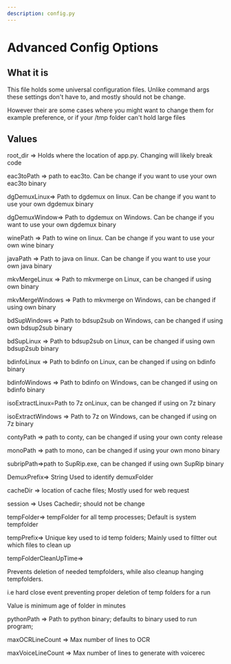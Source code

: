 ```yaml
---
description: config.py
---
```


# Advanced Config Options

## What it is

This file holds some universal configuration files. Unlike command args these settings don't have to, and mostly should not be change.

However their are some cases where you might want to change them for example preference, or if your /tmp folder can't hold large files

## Values

root\_dir  => Holds where the location of app.py. Changing will likely break code&#x20;

eac3toPath =>   path to eac3to. Can be change if you want to use your own eac3to binary

dgDemuxLinux=> Path to dgdemux on linux. Can be change if you want to use your own dgdemux binary&#x20;

dgDemuxWindow=> Path to dgdemux on Windows. Can be change if you want to use your own dgdemux binary&#x20;

winePath => Path to wine on linux. Can be change if you want to use your own wine binary&#x20;

javaPath => Path to java on linux. Can be change if you want to use your own java binary&#x20;

mkvMergeLinux => Path to mkvmerge on Linux, can be changed if using own binary

mkvMergeWindows => Path to mkvmerge on Windows, can be changed if using own binary

bdSupWindows => Path to bdsup2sub on Windows, can be changed if using own bdsup2sub binary

bdSupLinux => Path to bdsup2sub on Linux, can be changed if using own bdsup2sub binary

bdinfoLinux =>  Path to bdinfo on Linux, can be changed if using on bdinfo binary

bdinfoWindows =>  Path to bdinfo on Windows, can be changed if using on bdinfo binary

isoExtractLinux=Path to 7z onLinux, can be changed if using on 7z binary

isoExtractWindows => Path to 7z on Windows, can be changed if using on 7z binary

contyPath => path to conty, can be changed if using your own conty release

monoPath => path to mono, can be changed if using your own mono binary

subripPath=>path to SupRip.exe, can be changed if using own SupRip binary





DemuxPrefix=> String Used to identify demuxFolder

cacheDir =>  location of cache files; Mostly used for web request&#x20;

session =>  Uses Cachedir; should not be change&#x20;

tempFolder=> tempFolder for all temp processes; Default is system tempfolder&#x20;

tempPrefix=> Unique key used to id temp folders; Mainly used to filtter out which files to clean up

tempFolderCleanUpTime=>&#x20;

Prevents deletion of needed tempfolders, while also cleanup hanging tempfolders.&#x20;

i.e hard close event preventing proper deletion of temp folders for a run

Value is minimum age of folder in minutes

pythonPath =>  Path to python binary; defaults to binary used to run program; &#x20;

maxOCRLineCount => Max number of lines to OCR

maxVoiceLineCount => Max number of lines to generate with voicerec

